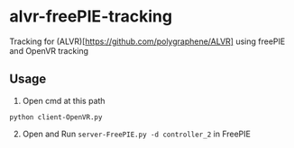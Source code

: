 # alvr-freePIE-tracking
Tracking for (ALVR)[https://github.com/polygraphene/ALVR] using freePIE and OpenVR tracking

## Usage

1. Open cmd at this path  
  ```
  python client-OpenVR.py
  ```
2. Open and Run `server-FreePIE.py -d controller_2` in FreePIE


